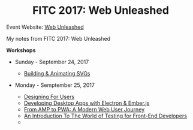 <h1 align="center">FITC 2017: Web Unleashed</h1>

Event Website: [Web Unleashed](http://fitc.ca/event/webu17/)

My notes from FITC 2017: Web Unleashed

**Workshops**
* Sunday - September 24, 2017
    * [Building & Animating SVGs](https://github.com/aaronte/web-unleashed-2017/tree/master/svg-workshop)
 
* Monday - Semptember 25, 2017
    * [Designing For Users](https://github.com/aaronte/web-unleashed-2017/tree/master/designing-for-users)
    * [Developing Desktop Apps with Electron & Ember.js](https://github.com/aaronte/web-unleashed-2017/tree/master/develop-electron-apps)
    * [From AMP to PWA: A Modern Web User Journey](https://github.com/aaronte/web-unleashed-2017/tree/master/amp-to-pwa)
    * [An Introduction To The World of Testing for Front-End Developers](https://github.com/aaronte/web-unleashed-2017/tree/front-end-testing)
    * 